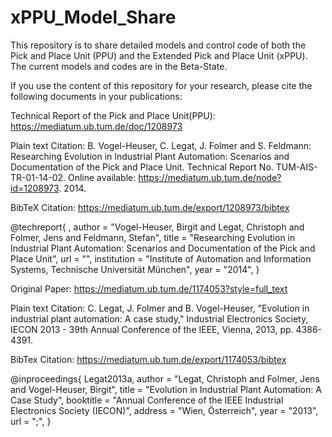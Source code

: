# xPPU_Model_Share

This repository is to share detailed models and control code of both the Pick and Place Unit (PPU) and the Extended Pick and Place Unit (xPPU). The current models and codes are in the Beta-State. 

If you use the content of this repository for your research, please cite the following documents in your publications:

Technical Report of the Pick and Place Unit(PPU):
https://mediatum.ub.tum.de/doc/1208973

Plain text Citation: 
B. Vogel-Heuser, C. Legat, J. Folmer and S. Feldmann: Researching Evolution in Industrial
Plant Automation: Scenarios and Documentation of the Pick and Place Unit.
Technical Report No. TUM-AIS-TR-01-14-02.
Online available: https://mediatum.ub.tum.de/node?id=1208973. 2014.

BibTeX Citation:
https://mediatum.ub.tum.de/export/1208973/bibtex

@techreport{ ,
	author = "Vogel-Heuser, Birgit and  Legat, Christoph and  Folmer, Jens and  Feldmann, Stefan", 
	title = "Researching Evolution in Industrial Plant Automation: Scenarios and Documentation of the Pick and Place Unit",
	url = "",
	institution = "Institute of Automation and Information Systems, Technische Universität München",
	year = "2014",
}

Original Paper:
https://mediatum.ub.tum.de/1174053?style=full_text

Plain text Citation: 
C. Legat, J. Folmer and B. Vogel-Heuser, "Evolution in industrial plant automation: A case study," Industrial Electronics Society, IECON 2013 - 39th Annual Conference of the IEEE, Vienna, 2013, pp. 4386-4391.


BibTex Citation:
https://mediatum.ub.tum.de/export/1174053/bibtex

@inproceedings{ Legat2013a,
	author = "Legat, Christoph and  Folmer, Jens and  Vogel-Heuser, Birgit", 
	title = "Evolution in Industrial Plant Automation: A Case Study",
	booktitle = "Annual Conference of the IEEE Industrial Electronics Society (IECON)",
	address = "Wien, Österreich",
	year = "2013",
	url = ";",
}
